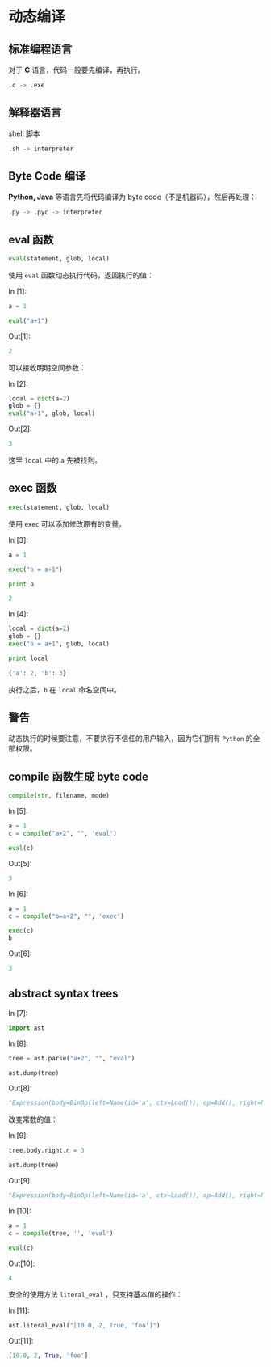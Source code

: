 # 动态编译

## 标准编程语言

对于 **C** 语言，代码一般要先编译，再执行。

```py
.c -> .exe
```

## 解释器语言

shell 脚本

```py
.sh -> interpreter
```

## Byte Code 编译

**Python, Java** 等语言先将代码编译为 byte code（不是机器码），然后再处理：

```py
.py -> .pyc -> interpreter
```

## eval 函数

```py
eval(statement, glob, local) 
```

使用 `eval` 函数动态执行代码，返回执行的值：

In [1]:

```py
a = 1

eval("a+1")

```

Out[1]:

```py
2
```

可以接收明明空间参数：

In [2]:

```py
local = dict(a=2)
glob = {}
eval("a+1", glob, local)

```

Out[2]:

```py
3
```

这里 `local` 中的 `a` 先被找到。

## exec 函数

```py
exec(statement, glob, local) 
```

使用 `exec` 可以添加修改原有的变量。

In [3]:

```py
a = 1

exec("b = a+1")

print b

```

```py
2

```

In [4]:

```py
local = dict(a=2)
glob = {}
exec("b = a+1", glob, local)

print local

```

```py
{'a': 2, 'b': 3}

```

执行之后，`b` 在 `local` 命名空间中。

## 警告

动态执行的时候要注意，不要执行不信任的用户输入，因为它们拥有 `Python` 的全部权限。

## compile 函数生成 byte code

```py
compile(str, filename, mode)
```

In [5]:

```py
a = 1
c = compile("a+2", "", 'eval')

eval(c)

```

Out[5]:

```py
3
```

In [6]:

```py
a = 1
c = compile("b=a+2", "", 'exec')

exec(c)
b

```

Out[6]:

```py
3
```

## abstract syntax trees

In [7]:

```py
import ast

```

In [8]:

```py
tree = ast.parse("a+2", "", "eval")

ast.dump(tree)

```

Out[8]:

```py
"Expression(body=BinOp(left=Name(id='a', ctx=Load()), op=Add(), right=Num(n=2)))"
```

改变常数的值：

In [9]:

```py
tree.body.right.n = 3

ast.dump(tree)

```

Out[9]:

```py
"Expression(body=BinOp(left=Name(id='a', ctx=Load()), op=Add(), right=Num(n=3)))"
```

In [10]:

```py
a = 1
c = compile(tree, '', 'eval')

eval(c)

```

Out[10]:

```py
4
```

安全的使用方法 `literal_eval` ，只支持基本值的操作：

In [11]:

```py
ast.literal_eval("[10.0, 2, True, 'foo']")

```

Out[11]:

```py
[10.0, 2, True, 'foo']
```